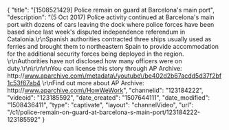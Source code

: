 {
    "title": "[1508521429] Police remain on guard at Barcelona's main port",
    "description": "(5 Oct 2017) Police activity continued at Barcelona's main port with dozens of cars leaving the dock where police forces have been based since last week's disputed independence referendum in Catalonia.\r\nSpanish authorities contracted three ships usually used as ferries and brought them to northeastern Spain to provide accommodation for the additional security forces being deployed in the region. \r\nAuthorities have not disclosed how many officers were on duty.\r\n\r\n\r\nYou can license this story through AP Archive: http:\/\/www.aparchive.com\/metadata\/youtube\/be402d2b67acdd5d37f2bf1c53f67ab4 \r\nFind out more about AP Archive: http:\/\/www.aparchive.com\/HowWeWork",
    "channelid": "123184222",
    "videoid": "123185592",
    "date_created": "1507644111",
    "date_modified": "1508436411",
    "type": "captivate",
    "layout": "channelVideo",
    "url": "\/c1\/police-remain-on-guard-at-barcelona-s-main-port\/123184222-123185592"
}